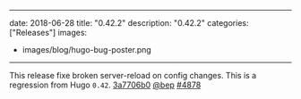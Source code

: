 
---
date: 2018-06-28
title: "0.42.2"
description: "0.42.2"
categories: ["Releases"]
images:
- images/blog/hugo-bug-poster.png

---

	

 This release fixe broken server-reload on config changes. This is a regression from Hugo `0.42`. [3a7706b0](https://github.com/gohugoio/hugo/commit/3a7706b069107e5fa6112b3f7ce006f16867cb38) [@bep](https://github.com/bep) [#4878](https://github.com/gohugoio/hugo/issues/4878)





